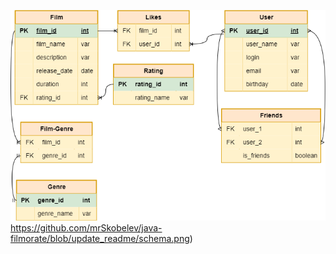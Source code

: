 ![ALT-image](https://github.com/mrSkobelev/java-filmorate/blob/update_readme/schema.png)https://github.com/mrSkobelev/java-filmorate/blob/update_readme/schema.png)
